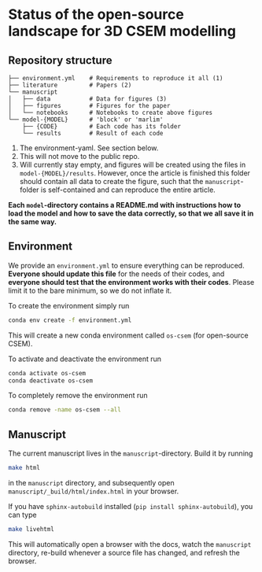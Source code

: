 # Status of the open-source landscape for 3D CSEM modelling


## Repository structure

    ├── environment.yml    # Requirements to reproduce it all (1)
    ├── literature         # Papers (2)
    └── manuscript
    │   ├── data           # Data for figures (3)
    │   ├── figures        # Figures for the paper
    │   └── notebooks      # Notebooks to create above figures
    └── model-{MODEL}      # 'block' or 'marlim'
        ├── {CODE}         # Each code has its folder
        └── results        # Result of each code

1. The environment-yaml. See section below.
1. This will not move to the public repo.
2. Will currently stay empty, and figures will be created using the files in
   `model-{MODEL}/results`. However, once the article is finished this folder
   should contain all data to create the figure, such that the
   `manuscript`-folder is self-contained and can reproduce the entire article.

**Each `model`-directory contains a README.md with instructions how to load the
model and how to save the data correctly, so that we all save it in the same
way.**


## Environment

We provide an `environment.yml` to ensure everything can be reproduced.
**Everyone should update this file** for the needs of their codes, and
**everyone should test that the environment works with their codes**. Please
limit it to the bare minimum, so we do not inflate it.

To create the environment simply run
```bash
conda env create -f environment.yml
```
This will create a new conda environment called `os-csem` (for open-source
CSEM).

To activate and deactivate the environment run
```bash
conda activate os-csem
conda deactivate os-csem
```

To completely remove the environment run
```bash
conda remove -name os-csem --all
```


## Manuscript

The current manuscript lives in the `manuscript`-directory. Build it by running

```bash
make html
```

in the `manuscript` directory, and subsequently open
`manuscript/_build/html/index.html` in your browser.

If you have `sphinx-autobuild` installed (`pip install sphinx-autobuild`), you
can type

```bash
make livehtml
```

This will automatically open a browser with the docs, watch the `manuscript`
directory, re-build whenever a source file has changed, and refresh the
browser.
